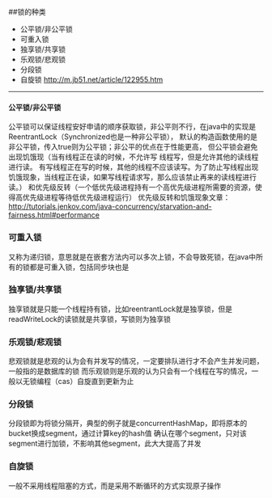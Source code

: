 ##锁的种类

*   公平锁/非公平锁
*   可重入锁
*   独享锁/共享锁
*   乐观锁/悲观锁
*   分段锁
*   自旋锁
http://m.jb51.net/article/122955.htm

---------------------------------------


#### 公平锁/非公平锁

公平锁可以保证线程安好申请的顺序获取锁，非公平则不行，在java中的实现是ReentrantLock（Synchronized也是一种非公平锁），
默认的构造函数使用的是非公平锁，传入true则为公平锁；非公平的优点在于性能更高，
但公平锁会避免出现饥饿现（当有线程正在读的时候，不允许写 线程写，但是允许其他的读线程进行读。
有写线程正在写的时候，其他的线程不应该读写。为了防止写线程出现饥饿现象，当线程正在读，如果写线程请求写，那么应该禁止再来的读线程进行读。）
和优先级反转（一个低优先级进程持有一个高优先级进程所需要的资源，使得高优先级进程等待低优先级进程运行）
优先级反转和饥饿现象文章：http://tutorials.jenkov.com/java-concurrency/starvation-and-fairness.html#performance

### 可重入锁

又称为递归锁，意思就是在嵌套方法内可以多次上锁，不会导致死锁，在java中所有的锁都是可重入锁，包括同步块也是

### 独享锁/共享锁

独享锁就是只能一个线程持有锁，比如reentrantLock就是独享锁，但是readWriteLock的读锁就是共享锁，写锁则为独享锁

### 乐观锁/悲观锁

悲观锁就是悲观的认为会有并发写的情况，一定要排队进行才不会产生并发问题，一般指的是数据库的锁
而乐观锁则是乐观的认为只会有一个线程在写的情况，一般以无锁编程（cas）自旋直到更新为止

### 分段锁

分段锁即为将锁分隔开，典型的例子就是concurrentHashMap，即将原本的bucket换成segment，通过计算key的hash值
确认在哪个segment，只对该segment进行加锁，不影响其他segment，此大大提高了并发

### 自旋锁

一般不采用线程阻塞的方式，而是采用不断循环的方式实现原子操作